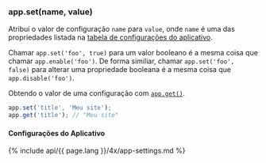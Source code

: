 <h3 id='app.set'>app.set(name, value)</h3>

Atribui o valor de configuração `name` para `value`, onde `name` é uma das propriedades listada
na [tabela de configurações do aplicativo](#app.settings.table). 

Chamar `app.set('foo', true)` para um valor booleano é a mesma coisa que chamar `app.enable('foo')`. De forma similiar, chamar `app.set('foo', false)` para alterar uma propriedade booleana é a mesma coisa que `app.disable('foo')`.

Obtendo o valor de uma configuração com [`app.get()`](#app.get).

~~~js
app.set('title', 'Meu site');
app.get('title'); // "Meu site"
~~~

<h4 id='app.settings.table'>Configurações do Aplicativo</h4>

{% include api/{{ page.lang }}/4x/app-settings.md %}
